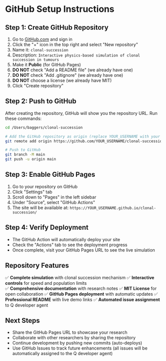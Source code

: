 # GitHub Setup Instructions

## Step 1: Create GitHub Repository

1. Go to [GitHub.com](https://github.com) and sign in
2. Click the "+" icon in the top right and select "New repository"
3. Name it: `clonal-succession`
4. Description: `Interactive physics-based simulation of clonal succession in tumours`
5. Make it **Public** (for GitHub Pages)
6. **DO NOT** check "Add a README file" (we already have one)
7. **DO NOT** check "Add .gitignore" (we already have one)
8. **DO NOT** choose a license (we already have MIT)
9. Click "Create repository"

## Step 2: Push to GitHub

After creating the repository, GitHub will show you the repository URL. Run these commands:

```bash
cd /Users/baggers/clonal-succession

# Add the GitHub repository as origin (replace YOUR_USERNAME with your GitHub username)
git remote add origin https://github.com/YOUR_USERNAME/clonal-succession.git

# Push to GitHub
git branch -M main
git push -u origin main
```

## Step 3: Enable GitHub Pages

1. Go to your repository on GitHub
2. Click "Settings" tab
3. Scroll down to "Pages" in the left sidebar
4. Under "Source", select "GitHub Actions"
5. The site will be available at: `https://YOUR_USERNAME.github.io/clonal-succession/`

## Step 4: Verify Deployment

- The GitHub Action will automatically deploy your site
- Check the "Actions" tab to see the deployment progress
- Once complete, visit your GitHub Pages URL to see the live simulation

## Repository Features

✅ **Complete simulation** with clonal succession mechanism
✅ **Interactive controls** for speed and population limits  
✅ **Comprehensive documentation** with research notes
✅ **MIT License** for open collaboration
✅ **GitHub Pages deployment** with automatic updates
✅ **Professional README** with live demo links
✅ **Automated issue assignment** to Q developer agent

## Next Steps

- Share the GitHub Pages URL to showcase your research
- Collaborate with other researchers by sharing the repository
- Continue development by pushing new commits (auto-deploys)
- Use GitHub Issues to track future enhancements (all issues will be automatically assigned to the Q developer agent)
